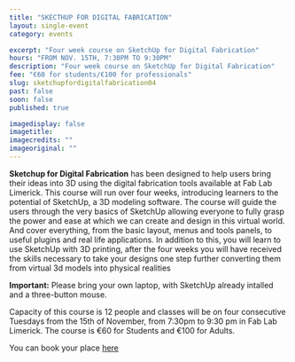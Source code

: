 ```yaml
---
title: "SKECTHUP FOR DIGITAL FABRICATION"
layout: single-event
category: events

excerpt: "Four week course on SketchUp for Digital Fabrication"
hours: "FROM NOV. 15TH, 7:30PM TO 9:30PM"
description: "Four week course on SketchUp for Digital Fabrication"
fee: "€60 for students/€100 for professionals"
slug: sketchupfordigitalfabrication04
past: false
soon: false
published: true

imagedisplay: false
imagetitle:
imagecredits: ""
imageoriginal: ""
---
```


**Sketchup for Digital Fabrication** has been designed to help users bring their ideas into 3D using the digital fabrication tools available at Fab Lab Limerick. This course will run over four weeks, introducing learners to the potential of SketchUp, a 3D modeling software. The course will guide the users through the very basics of SketchUp allowing everyone to fully grasp the power and ease at which we can create and design in this virtual world. And cover everything, from the basic layout, menus and tools panels, to useful plugins and real life applications. In addition to this, you will learn to use SketchUp with 3D printing, after the four weeks you will have received the skills necessary to take your designs one step further converting them from virtual 3d models into physical realities 

**Important:** Please bring your own laptop, with SketchUp already intalled and a three-button mouse.

Capacity of this course is 12 people and classes will be on four consecutive Tuesdays from the 15th of November, from 7:30pm to 9:30 pm in Fab Lab Limerick. The course is €60 for Students and €100 for Adults.

You can book your place [here](fablablimerick.ticketleap.com/sketchupfordigitalfabrication04)